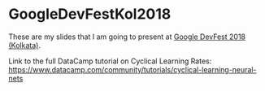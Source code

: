 # GoogleDevFestKol2018

These are my slides that I am going to present at [Google DevFest 2018 (Kolkata)](https://www.meetup.com/GDG-Kolkata/events/255454280/). 

Link to the full DataCamp tutorial on Cyclical Learning Rates: https://www.datacamp.com/community/tutorials/cyclical-learning-neural-nets
